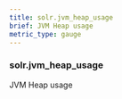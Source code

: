 ```yaml
---
title: solr.jvm_heap_usage
brief: JVM Heap usage
metric_type: gauge
---
```

### solr.jvm_heap_usage

JVM Heap usage